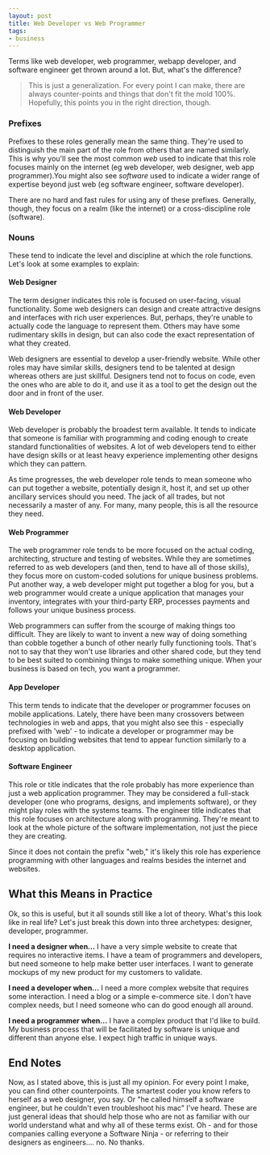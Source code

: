 ```yaml
---
layout: post
title: Web Developer vs Web Programmer
tags:
- business
---
```

Terms like web developer, web programmer, webapp developer, and software engineer get thrown around a lot. But, what's the difference?

> This is just a generalization. For every point I can make, there are always counter-points and things that don't fit the mold 100%.  Hopefully, this points you in the right direction, though.

### Prefixes

Prefixes to these roles generally mean the same thing.  They're used to distinguish the main part of the role from others that are named similarly.  This is why you'll see the most common *web* used to indicate that this role focuses mainly on the internet (eg web developer, web designer, web app programmer).You might also see *software* used to indicate a wider range of expertise beyond just web (eg software engineer, software developer).  

There are no hard and fast rules for using any of these prefixes.  Generally, though, they focus on a realm (like the internet) or a cross-discipline role (software).

### Nouns

These tend to indicate the level and discipline at which the role functions. Let's look at some examples to explain:

#### Web Designer

The term designer indicates this role is focused on user-facing, visual functionality.  Some web designers can design and create attractive designs and interfaces with rich user experiences.  But, perhaps, they're unable to actually code the language to represent them.  Others may have some rudimentary skills in design, but can also code the exact representation of what they created.

Web designers are essential to develop a user-friendly website.  While other roles may have similar skills, designers tend to be talented at design whereas others are just skillful.  Designers tend not to focus on code, even the ones who are able to do it, and use it as a tool to get the design out the door and in front of the user.

#### Web Developer

Web developer is probably the broadest term available. It tends to indicate that someone is familiar with programming and coding enough to create standard functionalities of websites. A lot of web developers tend to either have design skills or at least heavy experience implementing other designs which they can pattern.

As time progresses, the web developer role tends to mean someone who can put together a website, potentially design it, host it, and set up other ancillary services should you need.  The jack of all trades, but not necessarily a master of any. For many, many people, this is all the resource they need.

####   Web Programmer

The web programmer role tends to be more focused on the actual coding, architecting, structure and testing of websites. While they are sometimes referred to as web developers (and then, tend to have all of those skills), they focus more on custom-coded solutions for unique business problems.  Put another way, a web developer might put together a blog for you, but a web programmer would create a unique application that manages your inventory, integrates with your third-party ERP, processes payments and follows your unique business process.

Web programmers can suffer from the scourge of making things too difficult.  They are likely to want to invent a new way of doing something than cobble together a bunch of other nearly fully functioning tools. That's not to say that they won't use libraries and other shared code, but they tend to be best suited to combining things to make something unique. When your business is based on tech, you want a programmer.

#### App Developer

This term tends to indicate that the developer or programmer focuses on mobile applications.  Lately, there have been many crossovers between technologies in web and apps, that you might also see this - especially prefixed with 'web' - to indicate a developer or programmer may be focusing on building websites that tend to appear function similarly to a desktop application.

#### Software Engineer

This role or title indicates that the role probably has more experience than just a web application programmer.  They may be considered a full-stack developer (one who programs, designs, and implements software), or they might play roles with the systems teams.  The engineer title indicates that this role focuses on architecture along with programming. They're meant to look at the whole picture of the software implementation, not just the piece they are creating.

Since it does not contain the prefix "web," it's likely this role has experience programming with other languages and realms besides the internet and websites.

## What this Means in Practice

Ok, so this is useful, but it all sounds still like a lot of theory. What's this look like in real life?  Let's just break this down into three archetypes: designer, developer, programmer.

**I need a designer when...** I have a very simple website to create that requires no interactive items. I have a team of programmers and developers, but need someone to help make better user interfaces. I want to generate mockups of my new product for my customers to validate.

**I need a developer when...** I need a more complex website that requires some interaction. I need a blog or a simple e-commerce site.  I don't have complex needs, but I need someone who can do good enough all around.

**I need a programmer when...** I have a complex product that I'd like to build.  My business process that will be facilitated by software is unique and different than anyone else. I expect high traffic in unique ways.

## End Notes

Now, as I stated above, this is just all my opinion. For every point I make, you can find other counterpoints.  The smartest coder you know refers to herself as a web designer, you say. Or "he called himself a software engineer, but he couldn't even troubleshoot his mac" I've heard.  These are just general ideas that should help those who are not as familiar with our world understand what and why all of these terms exist.  Oh - and for those companies calling everyone a Software Ninja - or referring to their designers as engineers.... no.  No thanks.